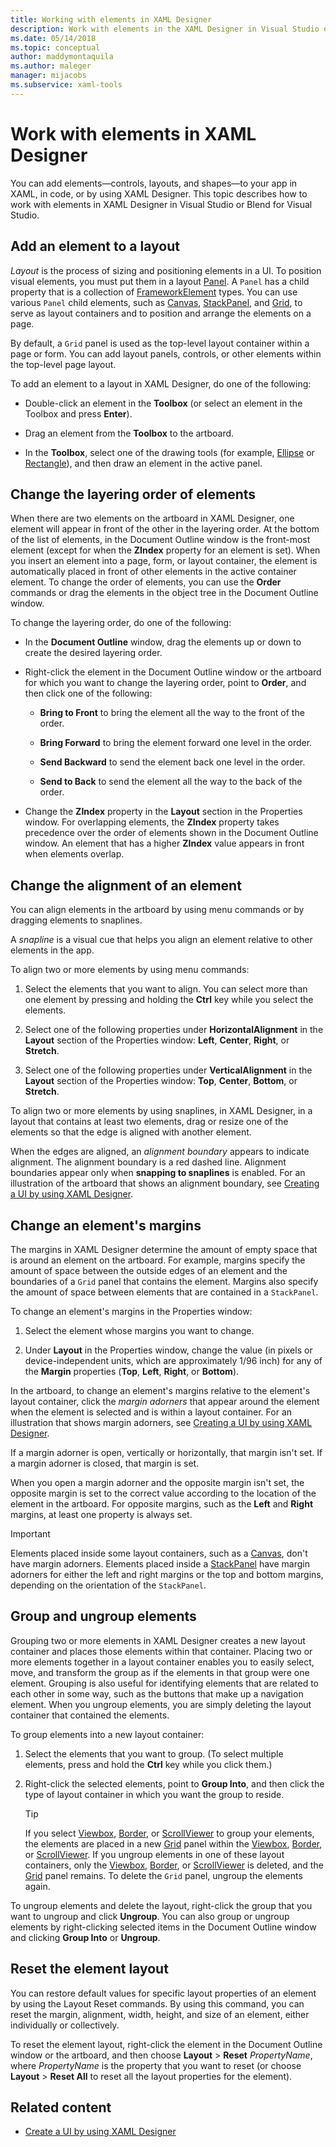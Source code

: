 ```yaml
---
title: Working with elements in XAML Designer
description: Work with elements in the XAML Designer in Visual Studio or Blend for Visual Studio and add elements—controls, layouts, and shapes—to your app in XAML.
ms.date: 05/14/2018
ms.topic: conceptual
author: maddymontaquila
ms.author: maleger
manager: mijacobs
ms.subservice: xaml-tools
---
```

# Work with elements in XAML Designer

You can add elements—controls, layouts, and shapes—to your app in XAML, in code, or by using XAML Designer. This topic describes how to work with elements in XAML Designer in Visual Studio or Blend for Visual Studio.

## Add an element to a layout

*Layout* is the process of sizing and positioning elements in a UI. To position visual elements, you must put them in a layout [Panel](xref:Windows.UI.Xaml.Controls.Panel). A `Panel` has a child property that is a collection of [FrameworkElement](xref:Windows.UI.Xaml.FrameworkElement) types. You can use various `Panel` child elements, such as [Canvas](xref:Windows.UI.Xaml.Controls.Canvas), [StackPanel](xref:Windows.UI.Xaml.Controls.StackPanel), and [Grid](xref:Windows.UI.Xaml.Controls.Grid), to serve as layout containers and to position and arrange the elements on a page.

By default, a `Grid` panel is used as the top-level layout container within a page or form. You can add layout panels, controls, or other elements within the top-level page layout.

To add an element to a layout in XAML Designer, do one of the following:

- Double-click an element in the **Toolbox** (or select an element in the Toolbox and press **Enter**).

- Drag an element from the **Toolbox** to the artboard.

- In the **Toolbox**, select one of the drawing tools (for example, [Ellipse](xref:Windows.UI.Xaml.Shapes.Ellipse) or [Rectangle](xref:Windows.UI.Xaml.Shapes.Rectangle)), and then draw an element in the active panel.

## Change the layering order of elements

When there are two elements on the artboard in XAML Designer, one element will appear in front of the other in the layering order. At the bottom of the list of elements, in the Document Outline window is the front-most element (except for when the **ZIndex** property for an element is set). When you insert an element into a page, form, or layout container, the element is automatically placed in front of other elements in the active container element. To change the order of elements, you can use the **Order** commands or drag the elements in the object tree in the Document Outline window.

To change the layering order, do one of the following:

- In the **Document Outline** window, drag the elements up or down to create the desired layering order.

- Right-click the element in the Document Outline window or the artboard for which you want to change the layering order, point to **Order**, and then click one of the following:

  - **Bring to Front** to bring the element all the way to the front of the order.

  - **Bring Forward** to bring the element forward one level in the order.

  - **Send Backward** to send the element back one level in the order.

  - **Send to Back** to send the element all the way to the back of the order.

- Change the **ZIndex** property in the **Layout** section in the Properties window. For overlapping elements, the **ZIndex** property takes precedence over the order of elements shown in the Document Outline window. An element that has a higher **ZIndex** value appears in front when elements overlap.

## Change the alignment of an element

You can align elements in the artboard by using menu commands or by dragging elements to snaplines.

A *snapline* is a visual cue that helps you align an element relative to other elements in the app.

To align two or more elements by using menu commands:

1. Select the elements that you want to align. You can select more than one element by pressing and holding the **Ctrl** key while you select the elements.

2. Select one of the following properties under **HorizontalAlignment** in the **Layout** section of the Properties window: **Left**, **Center**, **Right**, or **Stretch**.

3. Select one of the following properties under **VerticalAlignment** in the **Layout** section of the Properties window: **Top**, **Center**, **Bottom**, or **Stretch**.

To align two or more elements by using snaplines, in XAML Designer, in a layout that contains at least two elements, drag or resize one of the elements so that the edge is aligned with another element.

When the edges are aligned, an *alignment boundary* appears to indicate alignment. The alignment boundary is a red dashed line. Alignment boundaries appear only when **snapping to snaplines** is enabled. For an illustration of the artboard that shows an alignment boundary, see [Creating a UI by using XAML Designer](../xaml-tools/creating-a-ui-by-using-xaml-designer-in-visual-studio.md).

## Change an element's margins

The margins in XAML Designer determine the amount of empty space that is around an element on the artboard. For example, margins specify the amount of space between the outside edges of an element and the boundaries of a  `Grid` panel that contains the element. Margins also specify the amount of space between elements that are contained in a `StackPanel`.

To change an element's margins in the Properties window:

1. Select the element whose margins you want to change.

2. Under **Layout** in the Properties window, change the value (in pixels or device-independent units, which are approximately 1/96 inch) for any of the **Margin** properties (**Top**, **Left**, **Right**, or **Bottom**).

In the artboard, to change an element's margins relative to the element's layout container, click the *margin adorners* that appear around the element when the element is selected and is within a layout container. For an illustration that shows margin adorners, see [Creating a UI by using XAML Designer](../xaml-tools/creating-a-ui-by-using-xaml-designer-in-visual-studio.md).

If a margin adorner is open, vertically or horizontally, that margin isn't set. If a margin adorner is closed, that margin is set.

When you open a margin adorner and the opposite margin isn't set, the opposite margin is set to the correct value according to the location of the element in the artboard. For opposite margins, such as the **Left** and **Right** margins, at least one property is always set.

> [!IMPORTANT]
> Elements placed inside some layout containers, such as a [Canvas](xref:Windows.UI.Xaml.Controls.Canvas), don't have margin adorners. Elements placed inside a [StackPanel](xref:Windows.UI.Xaml.Controls.StackPanel) have margin adorners for either the left and right margins or the top and bottom margins, depending on the orientation of the `StackPanel`.

## Group and ungroup elements

Grouping two or more elements in XAML Designer creates a new layout container and places those elements within that container. Placing two or more elements together in a layout container enables you to easily select, move, and transform the group as if the elements in that group were one element. Grouping is also useful for identifying elements that are related to each other in some way, such as the buttons that make up a navigation element. When you ungroup elements, you are simply deleting the layout container that contained the elements.

To group elements into a new layout container:

1. Select the elements that you want to group. (To select multiple elements, press and hold the **Ctrl** key while you click them.)

2. Right-click the selected elements, point to **Group Into**, and then click the type of layout container in which you want the group to reside.

    > [!TIP]
    > If you select [Viewbox](xref:Windows.UI.Xaml.Controls.Viewbox), [Border](xref:Windows.UI.Xaml.Controls.Border), or [ScrollViewer](xref:Windows.UI.Xaml.Controls.ScrollViewer) to group your elements, the elements are placed in a new [Grid](xref:Windows.UI.Xaml.Controls.Grid) panel within the [Viewbox](xref:Windows.UI.Xaml.Controls.Viewbox), [Border](xref:Windows.UI.Xaml.Controls.Border), or [ScrollViewer](xref:Windows.UI.Xaml.Controls.ScrollViewer). If you ungroup elements in one of these layout containers, only the [Viewbox](xref:Windows.UI.Xaml.Controls.Viewbox), [Border](xref:Windows.UI.Xaml.Controls.Border), or [ScrollViewer](xref:Windows.UI.Xaml.Controls.ScrollViewer) is deleted, and the [Grid](xref:Windows.UI.Xaml.Controls.Grid) panel remains. To delete the `Grid` panel, ungroup the elements again.

To ungroup elements and delete the layout, right-click the group that you want to ungroup and click **Ungroup**. You can also group or ungroup elements by right-clicking selected items in the Document Outline window and clicking **Group Into** or **Ungroup**.

## Reset the element layout

You can restore default values for specific layout properties of an element by using the Layout Reset commands. By using this command, you can reset the margin, alignment, width, height, and size of an element, either individually or collectively.

To reset the element layout, right-click the element in the Document Outline window or the artboard, and then choose **Layout** > **Reset** *PropertyName*, where *PropertyName* is the property that you want to reset (or choose **Layout** > **Reset All** to reset all the layout properties for the element).

## Related content

- [Create a UI by using XAML Designer](../xaml-tools/creating-a-ui-by-using-xaml-designer-in-visual-studio.md)
